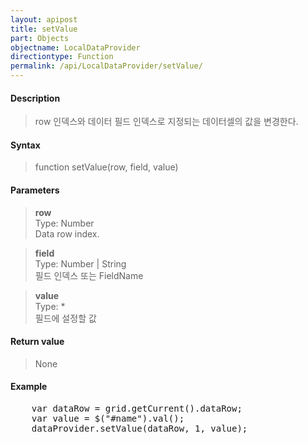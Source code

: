 ```yaml
---
layout: apipost
title: setValue
part: Objects
objectname: LocalDataProvider
directiontype: Function
permalink: /api/LocalDataProvider/setValue/
---
```



#### Description

> row 인덱스와 데이터 필드 인덱스로 지정되는 데이터셀의 값을 변경한다.

#### Syntax

> function setValue(row, field, value)

#### Parameters

> **row**  
> Type: Number  
> Data row index.

> **field**  
> Type: Number \| String  
> 필드 인덱스 또는 FieldName

> **value**  
> Type: *  
> 필드에 설정할 값

#### Return value

> None

#### Example

<pre class="prettyprint">
    var dataRow = grid.getCurrent().dataRow;
    var value = $("#name").val();
    dataProvider.setValue(dataRow, 1, value);

</pre>
